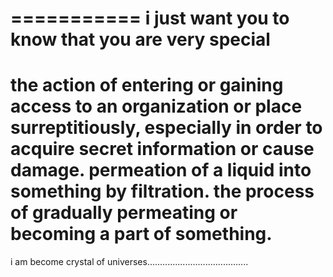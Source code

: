 ===========
i just want you to know that you are very special
================
the action of entering or gaining access to an organization or place surreptitiously, especially in order to acquire secret information or cause damage.
permeation of a liquid into something by filtration.
the process of gradually permeating or becoming a part of something.
================
i am become crystal of universes........................................
